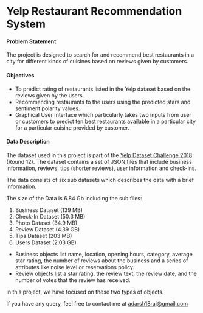# Yelp Restaurant Recommendation System

#### Problem Statement
The project is designed to search for and recommend best restaurants in a city for different kinds of cuisines based on reviews given by customers.  

#### Objectives
* To predict rating of restaurants listed in the Yelp dataset based on the reviews given by the users.
* Recommending restaurants to the users using the predicted stars and sentiment polarity values.
* Graphical User Interface which particularly takes two inputs from user or customers to predict ten best restaurants available in a particular city for a particular cuisine provided by customer.


#### Data Description 
The dataset used in this project is part of the [Yelp Dataset Challenge 2018](https://www.yelp.com/dataset) (Round 12). The dataset contains a set of JSON files that include business information, reviews, tips (shorter reviews), user information and check-ins. 

The data consists of six sub datasets which describes the data with a brief information.

The size of the Data is 6.84 Gb including the sub files:
1. Business Dataset (139 MB)
2. Check-In Dataset (50.3 MB)
3. Photo Dataset (34.9 MB)
4. Review Dataset (4.39 GB) 
5. Tips Dataset (203 MB)
6. Users Dataset (2.03 GB)

* Business objects list name, location, opening hours, category, average star rating, the number of reviews about the business and a series of attributes like noise level or reservations policy.
* Review objects list a star rating, the review text, the review date, and the number of votes that the review has received.

In this project, we have focused on these two types of objects. 

If you have any query, feel free to contact me at adarsh18raj@gmail.com
